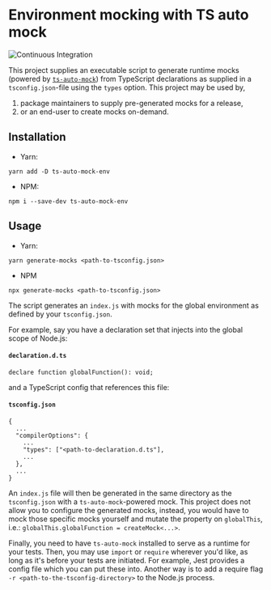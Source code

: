 # Environment mocking with TS auto mock

![Continuous Integration](https://github.com/martinjlowm/ts-auto-mock-env/workflows/Continuous%20Integration/badge.svg)

This project supplies an executable script to generate runtime mocks (powered by
[`ts-auto-mock`](https://github.com/Typescript-TDD/ts-auto-mock)) from
TypeScript declarations as supplied in a `tsconfig.json`-file using the `types`
option. This project may be used by,

1. package maintainers to supply pre-generated mocks for a release,
2. or an end-user to create mocks on-demand.

## Installation

- Yarn:
```
yarn add -D ts-auto-mock-env
```

- NPM:
```
npm i --save-dev ts-auto-mock-env
```

## Usage

- Yarn:
```
yarn generate-mocks <path-to-tsconfig.json>
```

- NPM
```
npx generate-mocks <path-to-tsconfig.json>
```

The script generates an `index.js` with mocks for the global environment as
defined by your `tsconfig.json`.

For example, say you have a declaration set that injects into the global scope
of Node.js:

#### **`declaration.d.ts`**
```
declare function globalFunction(): void;
```

and a TypeScript config that references this file:

#### **`tsconfig.json`**
```
{
  ...
  "compilerOptions": {
    ...
    "types": ["<path-to-declaration.d.ts"],
    ...
  },
  ...
}
```

An `index.js` file will then be generated in the same directory as the
`tsconfig.json` with a `ts-auto-mock`-powered mock. This project does not allow
you to configure the generated mocks, instead, you would have to mock those
specific mocks yourself and mutate the property on `globalThis`, i.e.:
`globalThis.globalFunction = createMock<...>`.

Finally, you need to have `ts-auto-mock` installed to serve as a runtime for
your tests. Then, you may use `import` or `require` wherever you'd like, as long
as it's before your tests are initiated. For example, Jest provides a config
file which you can put these into. Another way is to add a require flag
`-r <path-to-the-tsconfig-directory>` to the Node.js process.
